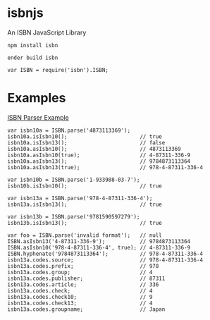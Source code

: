 isbnjs
====

An ISBN JavaScript Library

    npm install isbn

    ender build isbn

    var ISBN = require('isbn').ISBN;

Examples
====

[ISBN Parser Example](http://coolaj86.github.com/isbnjs/)

    var isbn10a = ISBN.parse('4873113369');
    isbn10a.isIsbn10();                       // true
    isbn10a.isIsbn13();                       // false
    isbn10a.asIsbn10();                       // 4873113369
    isbn10a.asIsbn10(true);                   // 4-87311-336-9
    isbn10a.asIsbn13();                       // 9784873113364
    isbn10a.asIsbn13(true);                   // 978-4-87311-336-4

    var isbn10b = ISBN.parse('1-933988-03-7');
    isbn10b.isIsbn10();                       // true

    var isbn13a = ISBN.parse('978-4-87311-336-4');
    isbn13a.isIsbn13();                       // true

    var isbn13b = ISBN.parse('9781590597279');
    isbn13b.isIsbn13();                       // true

    var foo = ISBN.parse('invalid format');   // null
    ISBN.asIsbn13('4-87311-336-9');           // 9784873113364
    ISBN.asIsbn10('978-4-87311-336-4', true); // 4-87311-336-9
    ISBN.hyphenate('9784873113364');          // 978-4-87311-336-4
    isbn13a.codes.source;                     // 978-4-87311-336-4
    isbn13a.codes.prefix;                     // 978
    isbn13a.codes.group;                      // 4
    isbn13a.codes.publisher;                  // 87311
    isbn13a.codes.article;                    // 336
    isbn13a.codes.check;                      // 4
    isbn13a.codes.check10;                    // 9
    isbn13a.codes.check13;                    // 4
    isbn13a.codes.groupname;                  // Japan
